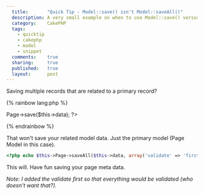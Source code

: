 ```yaml
---
  title:       "Quick Tip - Model::save() isn't Model::saveAll()"
  description: A very small example on when to use Model::save() versus Model::saveAll()
  category:    CakePHP
  tags:
    - quicktip
    - cakephp
    - model
    - snippet
  comments:    true
  sharing:     true
  published:   true
  layout:      post
---
```


Saving multiple records that are related to a primary record?

{% rainbow lang:php %}
<?php echo $this->Page->save($this->data); ?>
{% endrainbow %}

That won't save your related model data. Just the primary model (Page Model in this case).

```php
<?php echo $this->Page->saveAll($this->data, array('validate' => 'first')); ?>
```

This will. Have fun saving your page meta data.


_Note: I added the validate first so that everything would be validated (who doesn't want that?)._
